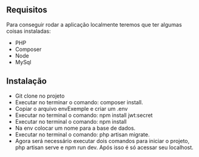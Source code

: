 ## Requisitos

Para conseguir rodar a aplicação localmente teremos que ter algumas coisas instaladas:

- PHP
- Composer
- Node
- MySql

## Instalação

- Git clone no projeto
- Executar no terminar o comando: composer install.
- Copiar o arquivo envExemple e criar um .env
- Executar no terminal o comando: npm install jwt:secret
- Executar no terminal o comando: npm install
- Na env colocar um nome para a base de dados.
- Executar no terminal o comando: php artisan migrate.
- Agora será necessário executar dois comandos para iniciar o projeto, php artisan serve e npm run dev. Após isso é só acessar seu localhost.

